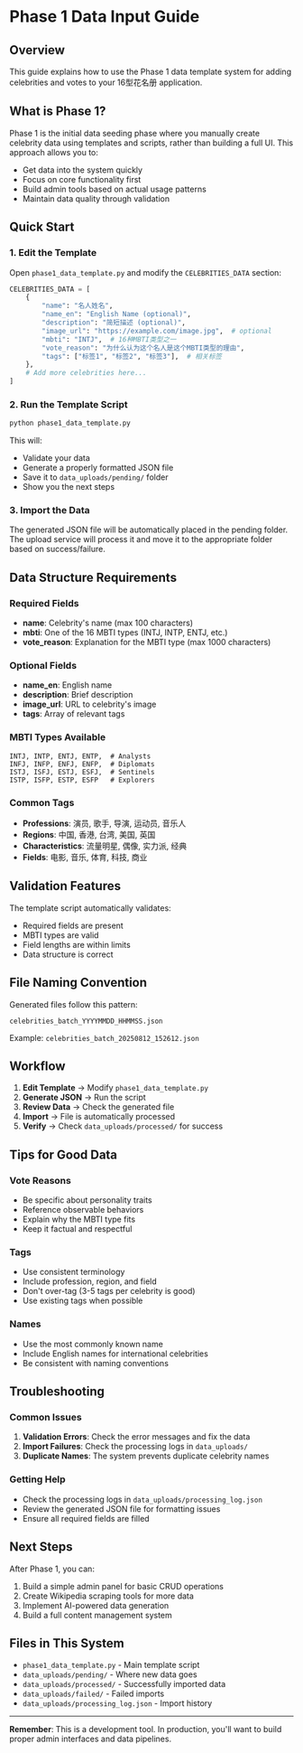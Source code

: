 # Phase 1 Data Input Guide

## Overview
This guide explains how to use the Phase 1 data template system for adding celebrities and votes to your 16型花名册 application.

## What is Phase 1?
Phase 1 is the initial data seeding phase where you manually create celebrity data using templates and scripts, rather than building a full UI. This approach allows you to:
- Get data into the system quickly
- Focus on core functionality first
- Build admin tools based on actual usage patterns
- Maintain data quality through validation

## Quick Start

### 1. Edit the Template
Open `phase1_data_template.py` and modify the `CELEBRITIES_DATA` section:

```python
CELEBRITIES_DATA = [
    {
        "name": "名人姓名",
        "name_en": "English Name (optional)",
        "description": "简短描述 (optional)",
        "image_url": "https://example.com/image.jpg",  # optional
        "mbti": "INTJ",  # 16种MBTI类型之一
        "vote_reason": "为什么认为这个名人是这个MBTI类型的理由",
        "tags": ["标签1", "标签2", "标签3"],  # 相关标签
    },
    # Add more celebrities here...
]
```

### 2. Run the Template Script
```bash
python phase1_data_template.py
```

This will:
- Validate your data
- Generate a properly formatted JSON file
- Save it to `data_uploads/pending/` folder
- Show you the next steps

### 3. Import the Data
The generated JSON file will be automatically placed in the pending folder. The upload service will process it and move it to the appropriate folder based on success/failure.

## Data Structure Requirements

### Required Fields
- **name**: Celebrity's name (max 100 characters)
- **mbti**: One of the 16 MBTI types (INTJ, INTP, ENTJ, etc.)
- **vote_reason**: Explanation for the MBTI type (max 1000 characters)

### Optional Fields
- **name_en**: English name
- **description**: Brief description
- **image_url**: URL to celebrity's image
- **tags**: Array of relevant tags

### MBTI Types Available
```
INTJ, INTP, ENTJ, ENTP,  # Analysts
INFJ, INFP, ENFJ, ENFP,  # Diplomats  
ISTJ, ISFJ, ESTJ, ESFJ,  # Sentinels
ISTP, ISFP, ESTP, ESFP   # Explorers
```

### Common Tags
- **Professions**: 演员, 歌手, 导演, 运动员, 音乐人
- **Regions**: 中国, 香港, 台湾, 美国, 英国
- **Characteristics**: 流量明星, 偶像, 实力派, 经典
- **Fields**: 电影, 音乐, 体育, 科技, 商业

## Validation Features

The template script automatically validates:
- Required fields are present
- MBTI types are valid
- Field lengths are within limits
- Data structure is correct

## File Naming Convention

Generated files follow this pattern:
```
celebrities_batch_YYYYMMDD_HHMMSS.json
```

Example: `celebrities_batch_20250812_152612.json`

## Workflow

1. **Edit Template** → Modify `phase1_data_template.py`
2. **Generate JSON** → Run the script
3. **Review Data** → Check the generated file
4. **Import** → File is automatically processed
5. **Verify** → Check `data_uploads/processed/` for success

## Tips for Good Data

### Vote Reasons
- Be specific about personality traits
- Reference observable behaviors
- Explain why the MBTI type fits
- Keep it factual and respectful

### Tags
- Use consistent terminology
- Include profession, region, and field
- Don't over-tag (3-5 tags per celebrity is good)
- Use existing tags when possible

### Names
- Use the most commonly known name
- Include English names for international celebrities
- Be consistent with naming conventions

## Troubleshooting

### Common Issues
1. **Validation Errors**: Check the error messages and fix the data
2. **Import Failures**: Check the processing logs in `data_uploads/`
3. **Duplicate Names**: The system prevents duplicate celebrity names

### Getting Help
- Check the processing logs in `data_uploads/processing_log.json`
- Review the generated JSON file for formatting issues
- Ensure all required fields are filled

## Next Steps

After Phase 1, you can:
1. Build a simple admin panel for basic CRUD operations
2. Create Wikipedia scraping tools for more data
3. Implement AI-powered data generation
4. Build a full content management system

## Files in This System

- `phase1_data_template.py` - Main template script
- `data_uploads/pending/` - Where new data goes
- `data_uploads/processed/` - Successfully imported data
- `data_uploads/failed/` - Failed imports
- `data_uploads/processing_log.json` - Import history

---

**Remember**: This is a development tool. In production, you'll want to build proper admin interfaces and data pipelines.

